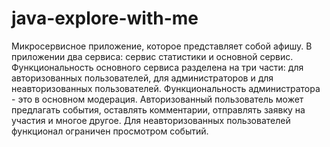 # java-explore-with-me
Микросервисное приложение, которое представляет собой афишу. В приложении два сервиса: сервис статистики и основной сервис.  Функциональность основного сервиса разделена на три части: для авторизованных пользователей,  для администраторов и для неавторизованных пользователей. Функциональность администратора - это в основном модерация. Авторизованный пользователь может предлагать события, оставлять комментарии, отправлять заявку на участия и многое другое. Для неавторизованных пользователей функционал ограничен просмотром событий.

